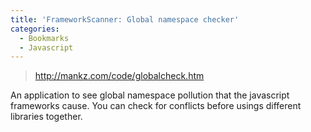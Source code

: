 ```yaml
---
title: 'FrameworkScanner: Global namespace checker'
categories:
  - Bookmarks
  - Javascript
---
```

> http://mankz.com/code/globalcheck.htm

An application to see global namespace pollution that the javascript frameworks cause. You can check for conflicts before usings different libraries together.
